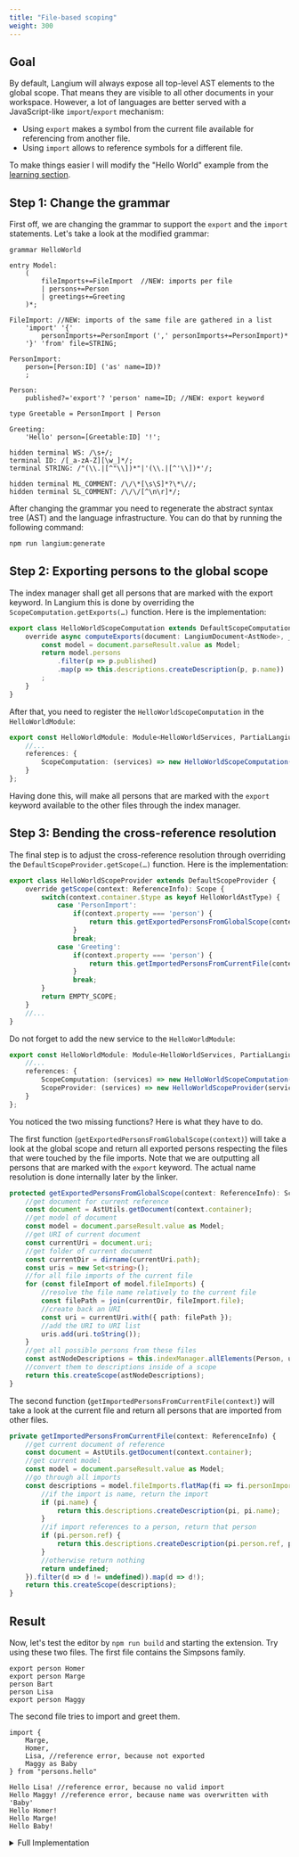 ```yaml
---
title: "File-based scoping"
weight: 300
---
```


## Goal

By default, Langium will always expose all top-level AST elements to the global scope. That means they are visible to all other documents in your workspace. However, a lot of languages are better served with a JavaScript-like `import`/`export` mechanism:

* Using `export` makes a symbol from the current file available for referencing from another file.
* Using `import` allows to reference symbols for a different file.

To make things easier I will modify the "Hello World" example from the [learning section](/docs/learn/workflow).

## Step 1: Change the grammar

First off, we are changing the grammar to support the `export` and the `import` statements. Let's take a look at the modified grammar:

```langium
grammar HelloWorld

entry Model:
    (
        fileImports+=FileImport  //NEW: imports per file
        | persons+=Person
        | greetings+=Greeting
    )*;

FileImport: //NEW: imports of the same file are gathered in a list
    'import' '{' 
        personImports+=PersonImport (',' personImports+=PersonImport)* 
    '}' 'from' file=STRING; 

PersonImport:
    person=[Person:ID] ('as' name=ID)?
    ;

Person:
    published?='export'? 'person' name=ID; //NEW: export keyword

type Greetable = PersonImport | Person

Greeting:
    'Hello' person=[Greetable:ID] '!';

hidden terminal WS: /\s+/;
terminal ID: /[_a-zA-Z][\w_]*/;
terminal STRING: /"(\\.|[^"\\])*"|'(\\.|[^'\\])*'/;

hidden terminal ML_COMMENT: /\/\*[\s\S]*?\*\//;
hidden terminal SL_COMMENT: /\/\/[^\n\r]*/;
```

After changing the grammar you need to regenerate the abstract syntax tree (AST) and the language infrastructure. You can do that by running the following command:

```bash
npm run langium:generate
```

## Step 2: Exporting persons to the global scope

The index manager shall get all persons that are marked with the export keyword. In Langium this is done by overriding the `ScopeComputation.getExports(…)` function. Here is the implementation:

```typescript
export class HelloWorldScopeComputation extends DefaultScopeComputation {
    override async computeExports(document: LangiumDocument<AstNode>, _cancelToken?: CancellationToken | undefined): Promise<AstNodeDescription[]> {
        const model = document.parseResult.value as Model;
        return model.persons
            .filter(p => p.published)
            .map(p => this.descriptions.createDescription(p, p.name))
        ;
    }
}
```

After that, you need to register the `HelloWorldScopeComputation` in the `HelloWorldModule`:

```typescript
export const HelloWorldModule: Module<HelloWorldServices, PartialLangiumServices & HelloWorldAddedServices> = {
    //...
    references: {
        ScopeComputation: (services) => new HelloWorldScopeComputation(services)
    }
};
```

Having done this, will make all persons that are marked with the `export` keyword available to the other files through the index manager.

## Step 3: Bending the cross-reference resolution

The final step is to adjust the cross-reference resolution through overriding the `DefaultScopeProvider.getScope(…)` function. Here is the implementation:

```typescript
export class HelloWorldScopeProvider extends DefaultScopeProvider {
    override getScope(context: ReferenceInfo): Scope {
        switch(context.container.$type as keyof HelloWorldAstType) {
            case 'PersonImport':
                if(context.property === 'person') {
                    return this.getExportedPersonsFromGlobalScope(context);
                }
                break;
            case 'Greeting':
                if(context.property === 'person') {
                    return this.getImportedPersonsFromCurrentFile(context);
                }
                break;
        }
        return EMPTY_SCOPE;
    }
    //...
}
```

Do not forget to add the new service to the `HelloWorldModule`:

```typescript
export const HelloWorldModule: Module<HelloWorldServices, PartialLangiumServices & HelloWorldAddedServices> = {
    //...
    references: {
        ScopeComputation: (services) => new HelloWorldScopeComputation(services),
        ScopeProvider: (services) => new HelloWorldScopeProvider(services) //NEW!
    }
};
```

You noticed the two missing functions? Here is what they have to do.

The first function (`getExportedPersonsFromGlobalScope(context)`) will take a look at the global scope and return all exported persons respecting the files that were touched by the file imports. Note that we are outputting all persons that are marked with the `export` keyword. The actual name resolution is done internally later by the linker.

```typescript
protected getExportedPersonsFromGlobalScope(context: ReferenceInfo): Scope {
    //get document for current reference
    const document = AstUtils.getDocument(context.container);
    //get model of document
    const model = document.parseResult.value as Model;
    //get URI of current document
    const currentUri = document.uri;
    //get folder of current document
    const currentDir = dirname(currentUri.path);
    const uris = new Set<string>();
    //for all file imports of the current file
    for (const fileImport of model.fileImports) {
        //resolve the file name relatively to the current file
        const filePath = join(currentDir, fileImport.file);
        //create back an URI
        const uri = currentUri.with({ path: filePath });
        //add the URI to URI list
        uris.add(uri.toString());
    }
    //get all possible persons from these files
    const astNodeDescriptions = this.indexManager.allElements(Person, uris).toArray();
    //convert them to descriptions inside of a scope
    return this.createScope(astNodeDescriptions);
}
```

The second function (`getImportedPersonsFromCurrentFile(context)`) will take a look at the current file and return all persons that are imported from other files.

```typescript
private getImportedPersonsFromCurrentFile(context: ReferenceInfo) {
    //get current document of reference
    const document = AstUtils.getDocument(context.container);
    //get current model
    const model = document.parseResult.value as Model;
    //go through all imports
    const descriptions = model.fileImports.flatMap(fi => fi.personImports.map(pi => {
        //if the import is name, return the import
        if (pi.name) {
            return this.descriptions.createDescription(pi, pi.name);
        }
        //if import references to a person, return that person
        if (pi.person.ref) {
            return this.descriptions.createDescription(pi.person.ref, pi.person.ref.name);
        }
        //otherwise return nothing
        return undefined;
    }).filter(d => d != undefined)).map(d => d!);
    return this.createScope(descriptions);
}
```

## Result

Now, let's test the editor by `npm run build` and starting the extension.
Try using these two files. The first file contains the Simpsons family.

```plain
export person Homer
export person Marge
person Bart
person Lisa
export person Maggy
```

The second file tries to import and greet them.

```plain
import { 
    Marge,
    Homer,
    Lisa, //reference error, because not exported
    Maggy as Baby
} from "persons.hello"

Hello Lisa! //reference error, because no valid import
Hello Maggy! //reference error, because name was overwritten with 'Baby'
Hello Homer!
Hello Marge!
Hello Baby!
```

<details>
<summary>Full Implementation</summary>

```ts
import { AstNode, AstNodeDescription, AstUtils, DefaultScopeComputation, DefaultScopeProvider, EMPTY_SCOPE, LangiumDocument, ReferenceInfo, Scope } from "langium";
import { CancellationToken } from "vscode-languageclient";
import { HelloWorldAstType, Model, Person } from "./generated/ast.js";
import { dirname, join } from "node:path";

export class HelloWorldScopeComputation extends DefaultScopeComputation {
    override async computeExports(document: LangiumDocument<AstNode>, _cancelToken?: CancellationToken | undefined): Promise<AstNodeDescription[]> {
        const model = document.parseResult.value as Model;
        return model.persons
            .filter(p => p.published)
            .map(p => this.descriptions.createDescription(p, p.name))
        ;
    }
}

export class HelloWorldScopeProvider extends DefaultScopeProvider {
    override getScope(context: ReferenceInfo): Scope {
        switch(context.container.$type as keyof HelloWorldAstType) {
            case 'PersonImport':
                if(context.property === 'person') {
                    return this.getExportedPersonsFromGlobalScope(context);
                }
                break;
            case 'Greeting':
                if(context.property === 'person') {
                    return this.getImportedPersonsFromCurrentFile(context);
                }
                break;
        }
        return EMPTY_SCOPE;
    }

    protected getExportedPersonsFromGlobalScope(context: ReferenceInfo): Scope {
        //get document for current reference
        const document = AstUtils.getDocument(context.container);
        //get model of document
        const model = document.parseResult.value as Model;
        //get URI of current document
        const currentUri = document.uri;
        //get folder of current document
        const currentDir = dirname(currentUri.path);
        const uris = new Set<string>();
        //for all file imports of the current file
        for (const fileImport of model.fileImports) {
            //resolve the file name relatively to the current file
            const filePath = join(currentDir, fileImport.file);
            //create back an URI
            const uri = currentUri.with({ path: filePath });
            //add the URI to URI list
            uris.add(uri.toString());
        }
        //get all possible persons from these files
        const astNodeDescriptions = this.indexManager.allElements(Person, uris).toArray();
        //convert them to descriptions inside of a scope
        return this.createScope(astNodeDescriptions);
    }

    private getImportedPersonsFromCurrentFile(context: ReferenceInfo) {
        //get current document of reference
        const document = AstUtils.getDocument(context.container);
        //get current model
        const model = document.parseResult.value as Model;
        //go through all imports
        const descriptions = model.fileImports.flatMap(fi => fi.personImports.map(pi => {
            //if the import is name, return the import
            if (pi.name) {
                return this.descriptions.createDescription(pi, pi.name);
            }
            //if import references to a person, return that person
            if (pi.person.ref) {
                return this.descriptions.createDescription(pi.person.ref, pi.person.ref.name);
            }
            //otherwise return nothing
            return undefined;
        }).filter(d => d != undefined)).map(d => d!);
        return this.createScope(descriptions);
    }
}
```

</details>
